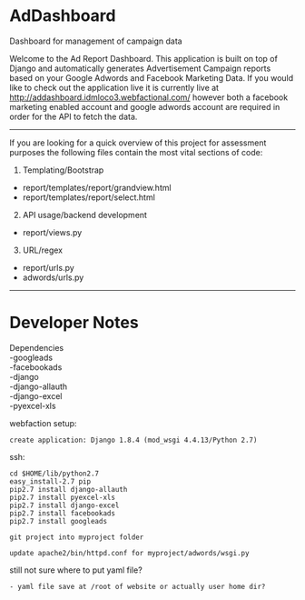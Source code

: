 # AdDashboard
Dashboard for management of campaign data

Welcome to the Ad Report Dashboard. This application is built on top of Django and automatically generates Advertisement Campaign reports based on your Google Adwords and Facebook Marketing Data. If you would like to check out the application live it is currently live at http://addashboard.idmloco3.webfactional.com/ however both a facebook marketing enabled account and google adwords account are required in order for the API to fetch the data.

---

If you are looking for a quick overview of this project for assessment purposes the following files contain
the most vital sections of code:

1. Templating/Bootstrap
  * report/templates/report/grandview.html
  * report/templates/report/select.html
2. API usage/backend development
  * report/views.py
3. URL/regex 
  * report/urls.py
  * adwords/urls.py

---
# Developer Notes
Dependencies <br>
-googleads <br>
-facebookads <br>
-django <br>
-django-allauth <br>
-django-excel <br>
-pyexcel-xls <br>

webfaction setup:

	create application: Django 1.8.4 (mod_wsgi 4.4.13/Python 2.7)

ssh: 

	cd $HOME/lib/python2.7
	easy_install-2.7 pip
	pip2.7 install django-allauth
	pip2.7 install pyexcel-xls
	pip2.7 install django-excel
	pip2.7 install facebookads
	pip2.7 install googleads

	git project into myproject folder

	update apache2/bin/httpd.conf for myproject/adwords/wsgi.py


still not sure where to put yaml file?

	- yaml file save at /root of website or actually user home dir?



